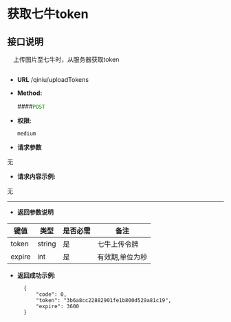 # 获取七牛token


## 接口说明

　上传图片至七牛时，从服务器获取token

## 


* **URL**
        /qiniu/uploadTokens
        

* **Method:**
  
  ####<font color=green>`POST`</font>

* **权限:**

  `medium`

*  **请求参数**


无

* **请求内容示例:**

无

--- 
*  **返回参数说明**

**键值** | **类型** | **是否必需** | **备注**
---------|----------|--------------|---------
token |string|是|七牛上传令牌
expire|int|是|有效期,单位为秒



* **返回成功示例:**


        {
            "code": 0,
            "token": "3b6a8cc22882901fe1b800d529a81c19",
            "expire": 3600
        } 